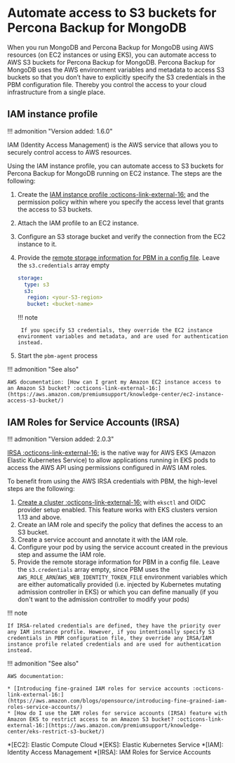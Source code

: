 # Automate access to S3 buckets for Percona Backup for MongoDB

When you run MongoDB and Percona Backup for MongoDB using AWS resources (on EC2 instances or using EKS), you can automate access to AWS S3 buckets for Percona Backup for MongoDB. Percona Backup for MongoDB uses the AWS environment variables and metadata to access S3 buckets so that you don’t have to explicitly specify the S3 credentials in the PBM configuration file. Thereby you control the access to your cloud infrastructure from a single place.

## IAM instance profile 

!!! admonition "Version added: 1.6.0"

IAM (Identity Access Management) is the AWS service that allows you to securely control access to AWS resources.

Using the IAM instance profile, you can automate access to S3 buckets for Percona Backup for MongoDB running on EC2 instance. The steps are the following:

1. Create the [IAM instance profile :octicons-link-external-16:](https://docs.aws.amazon.com/AWSEC2/latest/UserGuide/iam-roles-for-amazon-ec2.html) and the permission policy within where you specify the access level that grants the access to S3 buckets.

2. Attach the IAM profile to an EC2 instance.

3. Configure an S3 storage bucket and verify the connection from the EC2 instance to it.


4. Provide the [remote storage information for PBM in a config file](../install/backup-storage.md). Leave the `s3.credentials` array empty
    
    ```yaml
    storage:
      type: s3
      s3:
       region: <your-S3-region>
       bucket: <bucket-name>
    ```

    !!! note

        If you specify S3 credentials, they override the EC2 instance environment variables and metadata, and are used for authentication instead.


5. Start the `pbm-agent` process

!!! admonition "See also"

    AWS documentation: [How can I grant my Amazon EC2 instance access to an Amazon S3 bucket? :octicons-link-external-16:](https://aws.amazon.com/premiumsupport/knowledge-center/ec2-instance-access-s3-bucket/)

## IAM Roles for Service Accounts (IRSA)

!!! admonition "Version added: 2.0.3"

[IRSA :octicons-link-external-16:](https://docs.aws.amazon.com/eks/latest/userguide/iam-roles-for-service-accounts.html) is the native way for AWS EKS (Amazon Elastic Kubernetes Service) to allow applications running in EKS pods to access the AWS API using permissions configured in AWS IAM roles.

To benefit from using the AWS IRSA credentials with PBM, the high-level steps are the following:

1. [Create a cluster :octicons-link-external-16:](https://docs.aws.amazon.com/emr/latest/EMR-on-EKS-DevelopmentGuide/setting-up-eks-cluster.html) with `eksctl` and OIDC provider setup enabled. This feature works with EKS clusters version 1.13 and above.
2. Create an IAM role and specify the policy that defines the access to an S3 bucket.
3. Create a service account and annotate it with the IAM role.
3. Configure your pod by using the service account created in the previous step and assume the IAM role.
4. Provide the remote storage information for PBM in a config file. Leave the `s3.credentials` array empty, since PBM uses the `AWS_ROLE_ARN`/`AWS_WEB_IDENTITY_TOKEN_FILE` environment variables which are either automatically provided (i.e. injected by Kubernetes mutating admission controller in EKS) or which you can define manually (if you don't want to the admission controller to modify your pods)


!!! note 

    If IRSA-related credentials are defined, they have the priority over any IAM instance profile. However, if you intentionally specify S3 credentials in PBM configuration file, they override any IRSA/IAM instance profile related credentials and are used for authentication instead.

!!! admonition "See also"

    AWS documentation: 

    * [Introducing fine-grained IAM roles for service accounts :octicons-link-external-16:](https://aws.amazon.com/blogs/opensource/introducing-fine-grained-iam-roles-service-accounts/)
    * [How do I use the IAM roles for service accounts (IRSA) feature with Amazon EKS to restrict access to an Amazon S3 bucket? :octicons-link-external-16:](https://aws.amazon.com/premiumsupport/knowledge-center/eks-restrict-s3-bucket/)



*[EC2]: Elastic Compute Cloud
*[EKS]: Elastic Kubernetes Service
*[IAM]: Identity Access Management
*[IRSA]: IAM Roles for Service Accounts